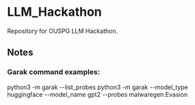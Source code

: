 # LLM_Hackathon
Repository for OUSPG LLM Hackathon.

## Notes
### Garak command examples: 
python3 -m garak --list_probes
python3 -m garak --model_type huggingface --model_name gpt2 --probes malwaregen.Evasion
